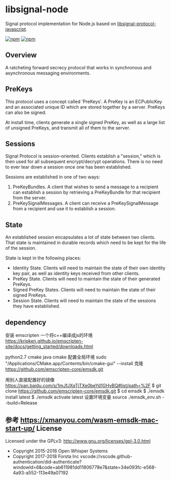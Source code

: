 libsignal-node
========
Signal protocol implementation for Node.js based on
[libsignal-protocol-javascript](https://github.com/WhisperSystems/libsignal-protocol-javascript).

[![npm](https://img.shields.io/npm/v/libsignal.svg)](https://www.npmjs.com/package/libsignal)
[![npm](https://img.shields.io/npm/l/libsignal.svg)](https://github.com/ForstaLabs/libsignal-node)


Overview
--------
A ratcheting forward secrecy protocol that works in synchronous and
asynchronous messaging environments.


PreKeys
--------
This protocol uses a concept called 'PreKeys'. A PreKey is an ECPublicKey and
an associated unique ID which are stored together by a server. PreKeys can also
be signed.

At install time, clients generate a single signed PreKey, as well as a large
list of unsigned PreKeys, and transmit all of them to the server.


Sessions
--------
Signal Protocol is session-oriented. Clients establish a "session," which is
then used for all subsequent encrypt/decrypt operations. There is no need to
ever tear down a session once one has been established.

Sessions are established in one of two ways:

1. PreKeyBundles. A client that wishes to send a message to a recipient can
   establish a session by retrieving a PreKeyBundle for that recipient from the
   server.
2. PreKeySignalMessages. A client can receive a PreKeySignalMessage from a
   recipient and use it to establish a session.


State
--------
An established session encapsulates a lot of state between two clients. That
state is maintained in durable records which need to be kept for the life of
the session.

State is kept in the following places:

* Identity State. Clients will need to maintain the state of their own identity
  key pair, as well as identity keys received from other clients.
* PreKey State. Clients will need to maintain the state of their generated
  PreKeys.
* Signed PreKey States. Clients will need to maintain the state of their signed
  PreKeys.
* Session State. Clients will need to maintain the state of the sessions they
  have established.

dependency
--------
安装 emscripten 一个将c++编译成js的环境
https://kripken.github.io/emscripten-site/docs/getting_started/downloads.html

python2.7
cmake
java
cmake 配置全局环境 sudo "/Applications/CMake.app/Contents/bin/cmake-gui" --install
克隆 https://github.com/emscripten-core/emsdk.git

用别人直接配置好的镜像
https://pan.baidu.com/s/1mJfJXqTjTXe0beYd1GHvBQ#list/path=%2F
$ git clone https://github.com/emscripten-core/emsdk.git
$ cd emsdk
$ ./emsdk install latest
$ ./emsdk activate latest
设置环境变量
 source ./emsdk_env.sh --build=Release

 参考 
 https://xmanyou.com/wasm-emsdk-mac-start-up/
License
--------
Licensed under the GPLv3: http://www.gnu.org/licenses/gpl-3.0.html

* Copyright 2015-2016 Open Whisper Systems
* Copyright 2017-2018 Forsta Inc
vscode://vscode.github-authentication/did-authenticate?windowId=6&code=ab611981dd11806778e7&state=34e093fc-e568-4a93-a552-113e49a07192